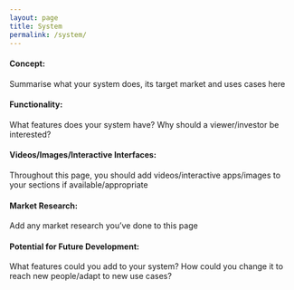 ```yaml
---
layout: page
title: System
permalink: /system/
---
```


#### Concept:  
  Summarise what your system does, its target market and uses cases here

#### Functionality: 
  What features does your system have? Why should a viewer/investor be interested?

#### Videos/Images/Interactive Interfaces: 
  Throughout this page, you should add videos/interactive apps/images to your sections if available/appropriate

#### Market Research: 
  Add any market research you’ve done to this page

#### Potential for Future Development: 
  What features could you add to your system? How could you change it to reach new people/adapt to new use cases?
